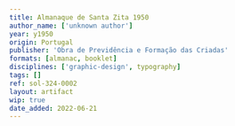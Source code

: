 ```yaml
---
title: Almanaque de Santa Zita 1950
author_name: ['unknown author']
year: y1950
origin: Portugal
publisher: 'Obra de Previdência e Formação das Criadas'
formats: [almanac, booklet]
disciplines: ['graphic-design', typography]
tags: []
ref: sol-324-0002
layout: artifact
wip: true
date_added: 2022-06-21
---
```


